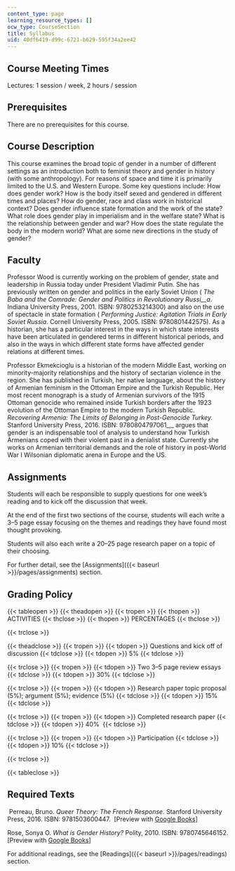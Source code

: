 ```yaml
---
content_type: page
learning_resource_types: []
ocw_type: CourseSection
title: Syllabus
uid: 40df6419-d99c-6721-b629-595f34a2ee42
---
```


Course Meeting Times
--------------------

Lectures: 1 session / week, 2 hours / session

Prerequisites
-------------

There are no prerequisites for this course.

Course Description
------------------

This course examines the broad topic of gender in a number of different settings as an introduction both to feminist theory and gender in history (with some anthropology). For reasons of space and time it is primarily limited to the U.S. and Western Europe. Some key questions include: How does gender work? How is the body itself sexed and gendered in different times and places? How do gender, race and class work in historical context? Does gender influence state formation and the work of the state? What role does gender play in imperialism and in the welfare state? What is the relationship between gender and war? How does the state regulate the body in the modern world? What are some new directions in the study of gender?

Faculty
-------

Professor Wood is currently working on the problem of gender, state and leadership in Russia today under President Vladimir Putin. She has previously written on gender and politics in the early Soviet Union ( _The Baba and the Comrade: Gender and Politics in Revolutionary Russi__a_. Indiana University Press, 2001. ISBN: 9780253214300) and also on the use of spectacle in state formation ( _Performing Justice: Agitation Trials in Early Soviet Russia_. Cornell University Press, 2005. ISBN: 9780801442575). As a historian, she has a particular interest in the ways in which state interests have been articulated in gendered terms in different historical periods, and also in the ways in which different state forms have affected gender relations at different times.

Professor Ekmekcioglu is a historian of the modern Middle East, working on minority-majority relationships and the history of sectarian violence in the region. She has published in Turkish, her native language, about the history of Armenian feminism in the Ottoman Empire and the Turkish Republic. Her most recent monograph is a study of Armenian survivors of the 1915 Ottoman genocide who remained inside Turkish borders after the 1923 evolution of the Ottoman Empire to the modern Turkish Republic. _Recovering Armenia: The Limits of Belonging in Post-Genocide Turkey._ Stanford University Press, 2016. ISBN: 9780804797061_,_ argues that gender is an indispensable tool of analysis to understand how Turkish Armenians coped with their violent past in a denialist state. Currently she works on Armenian territorial demands and the role of history in post-World War I Wilsonian diplomatic arena in Europe and the US.

Assignments
-----------

Students will each be responsible to supply questions for one week’s reading and to kick off the discussion that week.

At the end of the first two sections of the course, students will each write a 3–5 page essay focusing on the themes and readings they have found most thought provoking.

Students will also each write a 20–25 page research paper on a topic of their choosing.

For further detail, see the [Assignments]({{< baseurl >}}/pages/assignments) section.

Grading Policy
--------------

{{< tableopen >}}
{{< theadopen >}}
{{< tropen >}}
{{< thopen >}}
ACTIVITIES
{{< thclose >}}
{{< thopen >}}
PERCENTAGES
{{< thclose >}}

{{< trclose >}}

{{< theadclose >}}
{{< tropen >}}
{{< tdopen >}}
Questions and kick off of discussion
{{< tdclose >}}
{{< tdopen >}}
5%
{{< tdclose >}}

{{< trclose >}}
{{< tropen >}}
{{< tdopen >}}
Two 3–5 page review essays
{{< tdclose >}}
{{< tdopen >}}
30%
{{< tdclose >}}

{{< trclose >}}
{{< tropen >}}
{{< tdopen >}}
Research paper topic proposal (5%); argument (5%); evidence (5%)
{{< tdclose >}}
{{< tdopen >}}
15%
{{< tdclose >}}

{{< trclose >}}
{{< tropen >}}
{{< tdopen >}}
Completed research paper
{{< tdclose >}}
{{< tdopen >}}
40% 
{{< tdclose >}}

{{< trclose >}}
{{< tropen >}}
{{< tdopen >}}
Participation
{{< tdclose >}}
{{< tdopen >}}
10%
{{< tdclose >}}

{{< trclose >}}

{{< tableclose >}}

Required Texts
--------------

 Perreau, Bruno. _Queer Theory: The French Response_. Stanford University Press, 2016. ISBN: 9781503600447.  \[Preview with [Google Books](https://books.google.com/books?id=p9K1DQAAQBAJ&pg=PAfrontcover#v=onepage&q&f=false)\]

Rose, Sonya O. _What is Gender History?_ Polity, 2010. ISBN: 9780745646152. \[Preview with [Google Books](https://books.google.com/books?id=En-SCyPoaFkC&pg=PAfrontcover#v=onepage&q&f=false)\]

For additional readings, see the [Readings]({{< baseurl >}}/pages/readings) section.